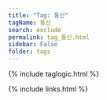 ```yaml
---
title: "Tag: 통신"
tagName: 통신
search: exclude
permalink: tag_통신.html
sidebar: False
folder: tags
---
```

{% include taglogic.html %}

{% include links.html %}
